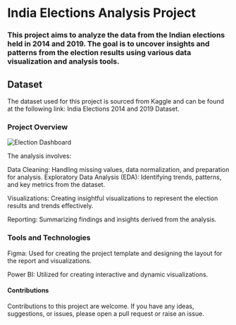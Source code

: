 # India Elections Analysis Project
### This project aims to analyze the data from the Indian elections held in 2014 and 2019. The goal is to uncover insights and patterns from the election results using various data visualization and analysis tools.

## Dataset
The dataset used for this project is sourced from Kaggle and can be found at the following link: India Elections 2014 and 2019 Dataset.

### Project Overview
![Election Dashboard](https://github.com/parchakeavinash/Election-Dashboard/assets/96370088/a7d5f261-8999-4635-8d3c-6e028d9adb8a)


The analysis involves:

Data Cleaning: Handling missing values, data normalization, and preparation for analysis.
Exploratory Data Analysis (EDA): Identifying trends, patterns, and key metrics from the dataset.

Visualizations: Creating insightful visualizations to represent the election results and trends effectively.

Reporting: Summarizing findings and insights derived from the analysis.

### Tools and Technologies
Figma: Used for creating the project template and designing the layout for the report and visualizations.

Power BI: Utilized for creating interactive and dynamic visualizations.


#### Contributions
Contributions to this project are welcome. If you have any ideas, suggestions, or issues, please open a pull request or raise an issue.
